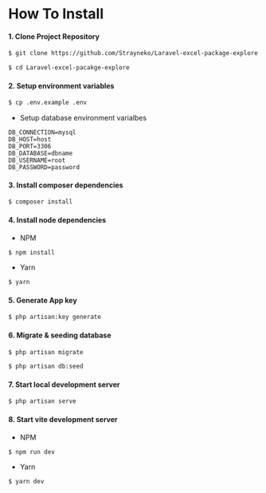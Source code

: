 # How To Install

#### 1. Clone Project Repository
```bash
$ git clone https://github.com/Strayneko/Laravel-excel-package-explore
```
```bash
$ cd Laravel-excel-pacakge-explore
```

#### 2. Setup environment variables
```bash
$ cp .env.example .env
```

- Setup database environment varialbes

```dotenv
DB_CONNECTION=mysql
DB_HOST=host
DB_PORT=3306
DB_DATABASE=dbname
DB_USERNAME=root
DB_PASSWORD=password
```
#### 3. Install composer dependencies
```bash
$ composer install
```
#### 4. Install node dependencies
- NPM
```bash
$ npm install 
```
- Yarn
```bash
$ yarn
```
#### 5. Generate App key
```bash
$ php artisan:key generate
```
#### 6. Migrate & seeding database
```bash
$ php artisan migrate
```
```bash
$ php artisan db:seed
```
#### 7. Start local development server
```bash
$ php artisan serve
```
#### 8. Start vite development server
- NPM
```bash
$ npm run dev
```
- Yarn
```bash
$ yarn dev
```
